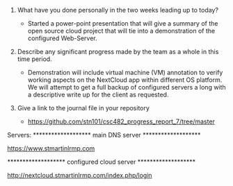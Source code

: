 1.	What have you done personally in the two weeks leading up to today?
	-  Started a power-point presentation that will give a summary of the open source cloud project that will tie into a demonstration of the configured Web-Server.

2.  Describe any significant progress made by the team as a whole in this time period.
	- Demonstration will include virtual machine (VM) annotation to verify working aspects on the NextCloud app within different OS platform. We will attempt to get a full backup of configured servers a long with a descriptive write up for the client as requested.

3. Give a link to the journal file in your repository
	- https://github.com/stn101/csc482_progress_report_7/tree/master
	
	
	

Servers:
******************* main DNS server *******************

https://www.stmartinlrmp.com





******************* configured cloud server *******************

http://nextcloud.stmartinlrmp.com/index.php/login
